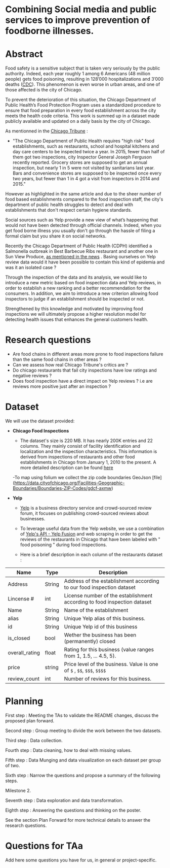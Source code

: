 
# Combining Social media and public services to improve prevention of foodborne illnesses.

# Abstract

Food safety is a sensitive subject that is taken very seriously by the public authority. Indeed, each year  roughly 1 among 6 Americans (48 million people) gets food poisoning, resulting in 128’000 hospitalizations and 3’000 deaths ([CDC](https://www.cdc.gov/foodborneburden/2011-foodborne-estimates.html?fbclid=IwAR3BqyBvIe03qtiJKLqrh7wnprI_5oiUdwbVFyEe4s2_N4Tq9ulsjysQT20)). This phenomenon is even worse in urban areas, and one of those affected is the city of Chicago.  

To prevent the deterioration of this situation, the Chicago Department of Public Health’s Food Protection Program uses a standardized procedure to ensure that food preparation in every food establishment across the city meets the health code criteria. This work is summed up in a dataset made publicly available and updated on a daily basis by the city of Chicago. 

As mentionned in the [Chicago Tribune](https://www.chicagotribune.com/opinion/editorials/ct-inspect-food-safety-edit-20161209-story.html?fbclid=IwAR3csHYii5Zx0DWaztytqWG2RCZgXvwntuXKV1bmhECrz1r_G2oZRUJdqEQ) :
- "The Chicago Department of Public Health requires "high risk" food establishments, such as restaurants, school and hospital kitchens and day care centers to be inspected twice a year. In 2015, fewer than half of them got two inspections, city Inspector General Joseph Ferguson recently reported. Grocery stores are supposed to get an annual inspection, but nearly 1 in 5 were not visited by sanitarians last year. Bars and convenience stores are supposed to be inspected once every two years, but fewer than 1 in 4 got a visit from inspectors in 2014 and 2015."

However as highlighted in the same article and due to the sheer number of food based establishments compared to the food inspection staff, the city's department of public health struggles to detect and deal with establishments that don't respect certain hygiene standards. 

Social sources such as Yelp provide a new view of what’s happening that would not have been detected through official channels. Indeed, when you get food borne illness you usually don't go through the hassle of filing a formal claim but you share it on social networks. 

Recently the Chicago Department of Public Health (CDPH) identified a Salmonella outbreak in Best Barbecue Ribs restaurant and another one in Sun View Produce, [as mentioned in the news](http://outbreaknewstoday.com/chicago-officials-investigate-salmonella-infections-linked-to-sun-view-produce-store-deli-28775/) . Basing ourselves on Yelp review data would it have been possible to contain this kind of epidemia and was it an isolated case ?

Through the inspection of the data and its analysis, we would like to introduce a new metric based on food inspection data and Yelp reviews, in order to establish a new ranking and a better recommendation for the consumers. In addition, we aim to introduce a new criterion allowing food inspectors to judge if an establishment should be inspected or not. 

Strengthened by this knowledge and motivated by improving food inspections we will ultimately propose a higher resolution model for detecting health issues that enhances the general customers health.

# Research questions

- Are food chains in different areas more prone to food inspections failure than the same food chains in other areas ?
- Can we assess how real Chicago Tribune's critics are ?
- Do chicago restaurants that fail city inspections have low ratings and negative reviews ?
- Does food inspection have a direct impact on Yelp reviews ? i.e are reviews more positive just after an inspection ?


# Dataset

We will use the dataset provided:  

- **Chicago Food Inspections**

    - The dataset's size is 220 MB. It has nearly 200K entries and 22 columns. They mainly consist of facility identification and localization and the inspection characteristics. This information is derived from inspections of restaurants and other food establishments in Chicago from January 1, 2010 to the present. A more detailed description can be found [here](https://data.cityofchicago.org/api/assets/BAD5301B-681A-4202-9D25-51B2CAE672FF)
    
    -To map using folium we collect the zip code boundaries GeoJson [file] (https://data.cityofchicago.org/Facilities-Geographic-Boundaries/Boundaries-ZIP-Codes/gdcf-axmw)

- **Yelp**

    - [Yelp](https://www.google.com) is a business directory service and crowd-sourced review forum, it focuses on publishing crowd-sourced reviews about businesses. 

    - To leverage useful data from the Yelp website, we use a combination of [Yelp's API - Yelp Fusion](https://www.yelp.com/fusion) and web scraping in order to get the reviews of the restaurants in Chicago that have been labeled with " food poisoning " during food inspections.
    
    - Here is a brief description in each column of the restaurants dataset :

| Name           | Type   | Description                                                              |
|----------------|--------|--------------------------------------------------------------------------|
| Address        | String | Address of the establishment according to our food inspection dataset    |
| Lincense #     | int    | License number of the establishment according to food inspection dataset |
| Name           | String | Name of the establishment                                                |
| alias          | String | Unique Yelp alias of this business.                                      |
| id             | String | Unique Yelp id of this business                                          |
| is_closed      | bool   | Wether the business has been (permanently) closed                        |
| overall_rating | float  | Rating for this business (value ranges from 1, 1.5, ... 4.5, 5).         |
| price          | string | Price level of the business. Value is one of `$` , `$$`, `$$$`,  `$$$$`  |
| review_count   | int    | Number of reviews for this business.                                     |



# Planning

First step : Meeting the TAs to validate the README changes, discuss the proposed plan forward.

Second step : Group meeting to divide the work between the two datasets.

Third step : Data collection.

Fourth step : Data cleaning, how to deal with missing values.

Fifth step : Data Munging and data visualization on each dataset per group of two.

Sixth step : Narrow the questions and propose a summary of the following steps.

Milestone 2. 

Seventh step : Data exploration and data transformation.

Eighth step : Answering the questions and thinking on the poster.

See the section Plan Forward for more technical details to answer the research questions.

# Questions for TAa

Add here some questions you have for us, in general or project-specific.
